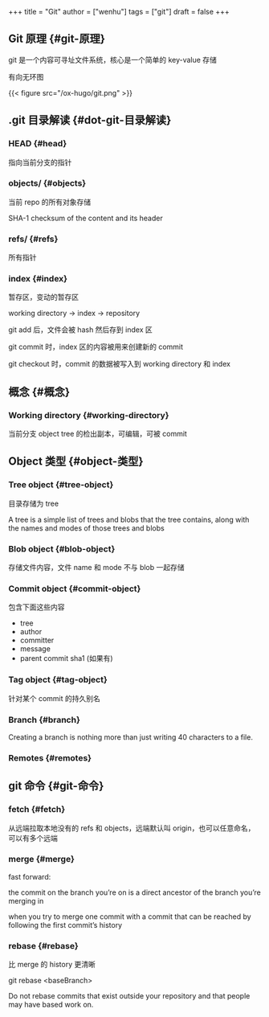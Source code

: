+++
title = "Git"
author = ["wenhu"]
tags = ["git"]
draft = false
+++

## Git 原理 {#git-原理}

git 是一个内容可寻址文件系统，核心是一个简单的 key-value 存储

有向无环图

{{< figure src="/ox-hugo/git.png" >}}


## .git 目录解读 {#dot-git-目录解读}


### HEAD {#head}

指向当前分支的指针


### objects/ {#objects}

当前 repo 的所有对象存储

SHA-1 checksum of the content and its header


### refs/ {#refs}

所有指针


### index {#index}

暂存区，变动的暂存区

working directory -&gt; index -&gt; repository

git add 后，文件会被 hash 然后存到 index 区

git commit 时，index 区的内容被用来创建新的 commit

git checkout 时，commit 的数据被写入到 working directory 和 index


## 概念 {#概念}


### Working directory {#working-directory}

当前分支 object tree 的检出副本，可编辑，可被 commit


## Object 类型 {#object-类型}


### Tree object {#tree-object}

目录存储为 tree

A tree is a simple list of trees and blobs that the tree contains, along with the names and modes of those trees and blobs


### Blob object {#blob-object}

存储文件内容，文件 name 和 mode 不与 blob 一起存储


### Commit object {#commit-object}

包含下面这些内容

-   tree
-   author
-   committer
-   message
-   parent commit sha1 (如果有)


### Tag object {#tag-object}

针对某个 commit 的持久别名


### Branch {#branch}

Creating a branch is nothing more than just writing 40 characters to a file.


### Remotes {#remotes}


## git 命令 {#git-命令}


### fetch {#fetch}

从远端拉取本地没有的 refs 和 objects，远端默认叫 origin，也可以任意命名，可以有多个远端


### merge {#merge}

fast forward:

the commit on the branch you’re on is a direct ancestor of the branch you’re merging in

when you try to merge one commit with a commit that can be reached by following the first commit’s history


### rebase {#rebase}

比 merge 的 history 更清晰

git rebase &lt;baseBranch&gt;

Do not rebase commits that exist outside your repository and that people may have based work on.
